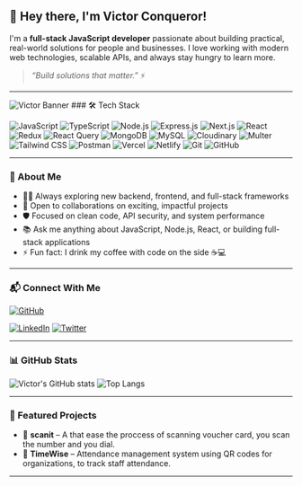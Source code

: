 ## 👋 Hey there, I'm Victor Conqueror!

I'm a **full-stack JavaScript developer** passionate about building practical, real-world solutions for people and businesses. I love working with modern web technologies, scalable APIs, and always stay hungry to learn more.

> _“Build solutions that matter.”_ ⚡

---
<img src="https://capsule-render.vercel.app/api?type=venom&height=200&color=gradient&text=Welcome" alt="Victor Banner"/>
### 🛠️ Tech Stack

![JavaScript](https://img.shields.io/badge/-JavaScript-F7DF1E?style=for-the-badge&logo=javascript&logoColor=black)
![TypeScript](https://img.shields.io/badge/-TypeScript-3178C6?style=for-the-badge&logo=typescript&logoColor=white)
![Node.js](https://img.shields.io/badge/-Node.js-339933?style=for-the-badge&logo=node.js&logoColor=white)
![Express.js](https://img.shields.io/badge/Express.js-000000?style=for-the-badge&logo=express&logoColor=white)
![Next.js](https://img.shields.io/badge/-Next.js-000000?style=for-the-badge&logo=next.js&logoColor=white)
![React](https://img.shields.io/badge/-React-61DAFB?style=for-the-badge&logo=react&logoColor=black)
![Redux](https://img.shields.io/badge/-Redux-764ABC?style=for-the-badge&logo=redux&logoColor=white)
![React Query](https://img.shields.io/badge/-React%20Query-FF4154?style=for-the-badge&logo=react-query&logoColor=white)
![MongoDB](https://img.shields.io/badge/-MongoDB-4EA94B?style=for-the-badge&logo=mongodb&logoColor=white)
![MySQL](https://img.shields.io/badge/-MySQL-00758F?style=for-the-badge&logo=mysql&logoColor=white)
![Cloudinary](https://img.shields.io/badge/-Cloudinary-3448C5?style=for-the-badge&logo=cloudinary&logoColor=white)
![Multer](https://img.shields.io/badge/-Multer-FFCA28?style=for-the-badge&logoColor=black)
![Tailwind CSS](https://img.shields.io/badge/-Tailwind%20CSS-06B6D4?style=for-the-badge&logo=tailwind-css&logoColor=white)
![Postman](https://img.shields.io/badge/-Postman-FF6C37?style=for-the-badge&logo=postman&logoColor=white)
![Vercel](https://img.shields.io/badge/-Vercel-000000?style=for-the-badge&logo=vercel&logoColor=white)
![Netlify](https://img.shields.io/badge/-Netlify-00C7B7?style=for-the-badge&logo=netlify&logoColor=white)
![Git](https://img.shields.io/badge/-Git-F05032?style=for-the-badge&logo=git&logoColor=white)
![GitHub](https://img.shields.io/badge/-GitHub-181717?style=for-the-badge&logo=github&logoColor=white)

---

### 🌱 About Me

- 👨‍💻 Always exploring new backend, frontend, and full-stack frameworks
- 🤝 Open to collaborations on exciting, impactful projects
- 🛡️ Focused on clean code, API security, and system performance
- 📚 Ask me anything about JavaScript, Node.js, React, or building full-stack applications
- ⚡ Fun fact: I drink my coffee with code on the side ☕💻

---

### 📬 Connect With Me

[![GitHub](https://img.shields.io/badge/-GitHub-181717?style=flat-square&logo=github&logoColor=white)](https://github.com/Conqueror102)
<!-- Replace below with your actual handles -->
[![LinkedIn](https://img.shields.io/badge/-LinkedIn-0077B5?style=flat-square&logo=linkedin&logoColor=white)](https://www.linkedin.com/in/victor-conqueror-956635327/)
[![Twitter](https://img.shields.io/badge/-Twitter-1DA1F2?style=flat-square&logo=twitter&logoColor=white)](https://x.com/TECH_snitch101?t=1MXTBHsRp_tx9nFgz7iNAA&s=09)

---

### 📊 GitHub Stats

![Victor's GitHub stats](https://github-readme-stats.vercel.app/api?username=Conqueror102&show_icons=true&theme=radical)
![Top Langs](https://github-readme-stats.vercel.app/api/top-langs/?username=Conqueror102&layout=compact&theme=radical)

---

### 🌟 Featured Projects

- 🚀 **scanit** – A that ease the proccess of scanning voucher card, you scan the number and you dial.
- 🚌 **TimeWise** – Attendance management system using QR codes for organizations, to track staff attendance.

---

